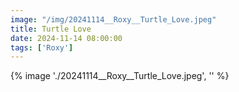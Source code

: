 ```yaml
---
image: "/img/20241114__Roxy__Turtle_Love.jpeg"
title: Turtle Love 
date: 2024-11-14 08:00:00
tags: ['Roxy']
---
```

{% image './20241114__Roxy__Turtle_Love.jpeg', '' %}